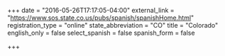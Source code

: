 +++
date = "2016-05-26T17:17:05-04:00"
external_link = "https://www.sos.state.co.us/pubs/spanish/spanishHome.html"
registration_type = "online"
state_abbreviation = "CO"
title = "Colorado"
english_only = false
select_spanish = false
spanish_form = false


+++
